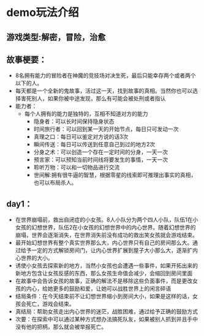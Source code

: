# demo玩法介绍
## 游戏类型:解密，冒险，治愈
## 故事梗要：
  - 8名拥有能力的冒险者在神魔的竞技场对决生死，最后只能幸存两个或者两个以下的人。
  - 每天都是一个全新的鬼故事，活过这一天，找到故事的真相。当然你也可以选择害死别人，如果你被中途发现，那么有可能会被处刑或者指认
  - 能力者：
    - 每个人拥有的能力是独特的，互相不知道对方的能力
      - 隐身者：可以长时间保持隐身状态
      - 时间旅行者：可以回到某一天的开始节点，每日只可发动一次
      - 真理之口：每日可以鉴定对方说的话3次
      - 瞬间传送：每日可以传送到任意自己到过的地方2次
      - 分身之术：可以创造一个存在一定时间的分身，一天一次
      - 预言家：可以预知当前时间线将要发生的事情，一天一次
      - 聆听万物：可以和一切物品进行交流
      - 世间解:拥有很牛逼的智慧，根据零星的线索即可推理出事实的真相，也可以布局杀人。
## day1：
  - 在世界崩塌前，救出自闭症的小女孩。8人小队分为两个四人小队，队伍1在小女孩的幻想世界，队伍2在小女孩的幻想世界中的内心世界。随着幻想世界的崩塌，世界会逐渐消失，在世界消失前没有成功的救出笑女孩就会游戏结束。
  - 最开始幻想世界有整个真实世界那么大，内心世界只有自己的房间那么大。通过给予一定的方式解锁房间门，让内心世界扩展到屋子大小那么大，逐渐扩内心世界的大小。
  - 诱使小女孩去探索新的地方，当然小女孩也会遭遇一些事件，如果开拓出来的新地方包含让女孩反感的东西，那么女孩生命值会减少，会缩回到房间里面
  - 在故事中会告诉女孩的故事，正确的解法不是移除这些负面事件，而是更改女孩的内心，给她更多的鼓励和爱，让她可以战胜世界上的闲言碎语
  - 结局条件：在今天结束前不让幻想世界缩小到房间大小，如果是这样的话，女孩会死亡，游戏会结束。
  - 真结局：帮助女孩走出内心世界的迷茫，战胜困难，通过给予正确的鼓励方式
  - 次要：在探索中可以通过某种方式想办法搞死队友，如果被别人抓到并且手中没有他的把柄，那么就会被举报死亡。
